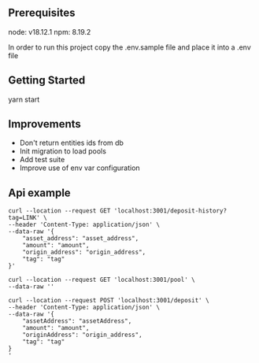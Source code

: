 ## Prerequisites

node: v18.12.1
npm: 8.19.2

In order to run this project copy the .env.sample file and place it into a .env file

## Getting Started

yarn start

## Improvements

- Don't return entities ids from db
- Init migration to load pools
- Add test suite
- Improve use of env var configuration

## Api example

```
curl --location --request GET 'localhost:3001/deposit-history?tag=LINK' \
--header 'Content-Type: application/json' \
--data-raw '{
    "asset_address": "asset_address",
    "amount": "amount",
    "origin_address": "origin_address",
    "tag": "tag"
}'
```

```
curl --location --request GET 'localhost:3001/pool' \
--data-raw ''
```

```
curl --location --request POST 'localhost:3001/deposit' \
--header 'Content-Type: application/json' \
--data-raw '{
    "assetAddress": "assetAddress",
    "amount": "amount",
    "originAddress": "origin_address",
    "tag": "tag"
}
'
```
